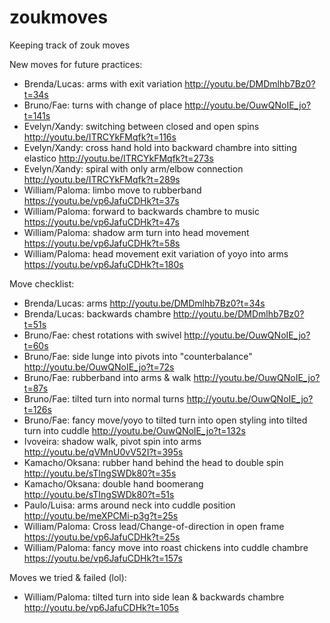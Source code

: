 # zoukmoves
Keeping track of zouk moves

New moves for future practices:
- Brenda/Lucas: arms with exit variation http://youtu.be/DMDmlhb7Bz0?t=34s 
- Bruno/Fae: turns with change of place http://youtu.be/OuwQNoIE_jo?t=141s
- Evelyn/Xandy: switching between closed and open spins http://youtu.be/ITRCYkFMqfk?t=116s
- Evelyn/Xandy: cross hand hold into backward chambre into sitting elastico http://youtu.be/ITRCYkFMqfk?t=273s
- Evelyn/Xandy: spiral with only arm/elbow connection http://youtu.be/ITRCYkFMqfk?t=289s
- William/Paloma: limbo move to rubberband https://youtu.be/vp6JafuCDHk?t=37s
- William/Paloma: forward to backwards chambre to music https://youtu.be/vp6JafuCDHk?t=47s
- William/Paloma: shadow arm turn into head movement https://youtu.be/vp6JafuCDHk?t=58s
- William/Paloma: head movement exit variation of yoyo into arms https://youtu.be/vp6JafuCDHk?t=180s

Move checklist:
- Brenda/Lucas: arms http://youtu.be/DMDmlhb7Bz0?t=34s
- Brenda/Lucas: backwards chambre http://youtu.be/DMDmlhb7Bz0?t=51s
- Bruno/Fae: chest rotations with swivel http://youtu.be/OuwQNoIE_jo?t=60s
- Bruno/Fae: side lunge into pivots into "counterbalance" http://youtu.be/OuwQNoIE_jo?t=72s
- Bruno/Fae: rubberband into arms & walk http://youtu.be/OuwQNoIE_jo?t=87s
- Bruno/Fae: tilted turn into normal turns http://youtu.be/OuwQNoIE_jo?t=126s
- Bruno/Fae: fancy move/yoyo to tilted turn into open styling into tilted turn into cuddle http://youtu.be/OuwQNoIE_jo?t=132s
- Ivoveira: shadow walk, pivot spin into arms http://youtu.be/qVMnU0vV52I?t=395s
- Kamacho/Oksana: rubber hand behind the head to double spin http://youtu.be/sTIngSWDk80?t=35s
- Kamacho/Oksana: double hand boomerang http://youtu.be/sTIngSWDk80?t=51s
- Paulo/Luisa: arms around neck into cuddle position http://youtu.be/meXPCMi-p3g?t=25s
- William/Paloma: Cross lead/Change-of-direction in open frame https://youtu.be/vp6JafuCDHk?t=25s
- William/Paloma: fancy move into roast chickens into cuddle chambre https://youtu.be/vp6JafuCDHk?t=157s

Moves we tried & failed (lol):
- William/Paloma: tilted turn into side lean & backwards chambre http://youtu.be/vp6JafuCDHk?t=105s
